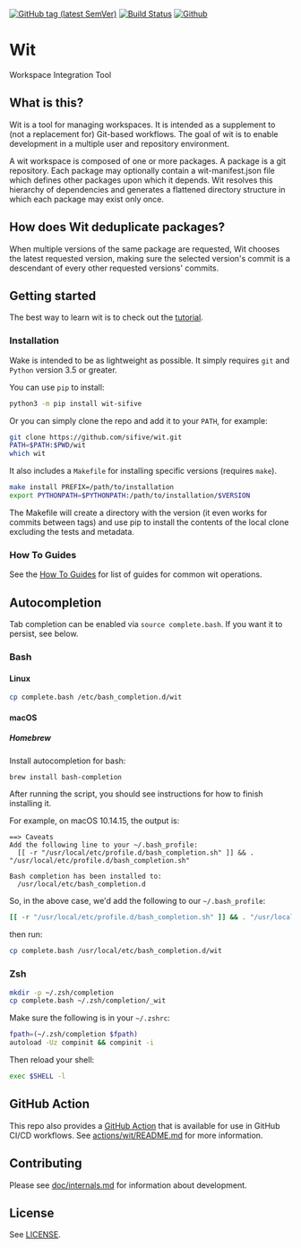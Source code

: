[![GitHub tag (latest SemVer)](https://img.shields.io/github/tag/sifive/wit.svg?label=release)](https://github.com/sifive/wit/releases/latest)
[![Build Status](https://travis-ci.com/sifive/wit.svg?branch=master)](https://travis-ci.com/sifive/wit)
[![Github](https://img.shields.io/github/license/sifive/wit.svg?color=blue&style=flat-square)](LICENSE)

# Wit
Workspace Integration Tool

## What is this?
Wit is a tool for managing workspaces. It is intended as a supplement to (not a replacement for) Git-based workflows.
The goal of wit is to enable development in a multiple user and repository environment.

A wit workspace is composed of one or more packages. A package is a git repository.
Each package may optionally contain a wit-manifest.json file which defines other packages upon which it depends.
Wit resolves this hierarchy of dependencies and generates a flattened directory structure in which each package
may exist only once.

## How does Wit deduplicate packages?
When multiple versions of the same package are requested, Wit chooses the latest requested version, making sure the selected version's commit is a descendant of every other requested versions' commits.

## Getting started

The best way to learn wit is to check out the [tutorial](doc/tutorial.md).

### Installation

Wake is intended to be as lightweight as possible. It simply requires `git` and `Python` version 3.5 or greater.

You can use `pip` to install:
```bash
python3 -m pip install wit-sifive
```

Or you can simply clone the repo and add it to your `PATH`, for example:
```bash
git clone https://github.com/sifive/wit.git
PATH=$PATH:$PWD/wit
which wit
```

It also includes a `Makefile` for installing specific versions (requires `make`).

```bash
make install PREFIX=/path/to/installation
export PYTHONPATH=$PYTHONPATH:/path/to/installation/$VERSION
```

The Makefile will create a directory with the version (it even works for commits between tags)
and use pip to install the contents of the local clone excluding the tests and metadata.

### How To Guides

See the [How To Guides](doc/how-to-guides.adoc) for list of guides for common wit operations.


## Autocompletion

Tab completion can be enabled via `source complete.bash`. If you want it to persist, see below.

### Bash

#### Linux
```bash
cp complete.bash /etc/bash_completion.d/wit
```

#### macOS
##### Homebrew
Install autocompletion for bash:
```bash
brew install bash-completion
```

After running the script, you should see instructions for how to finish installing it.

For example, on macOS 10.14.15, the output is:
```
==> Caveats
Add the following line to your ~/.bash_profile:
  [[ -r "/usr/local/etc/profile.d/bash_completion.sh" ]] && . "/usr/local/etc/profile.d/bash_completion.sh"

Bash completion has been installed to:
  /usr/local/etc/bash_completion.d
```

So, in the above case, we'd add the following to our `~/.bash_profile`:
```bash
[[ -r "/usr/local/etc/profile.d/bash_completion.sh" ]] && . "/usr/local/etc/profile.d/bash_completion.sh"
```

then run:
```bash
cp complete.bash /usr/local/etc/bash_completion.d/wit
```

### Zsh

```bash
mkdir -p ~/.zsh/completion
cp complete.bash ~/.zsh/completion/_wit
```

Make sure the following is in your `~/.zshrc`:
```bash
fpath=(~/.zsh/completion $fpath)
autoload -Uz compinit && compinit -i
```

Then reload your shell:
```bash
exec $SHELL -l
```

## GitHub Action
This repo also provides a [GitHub Action](https://github.com/features/actions)
that is available for use in GitHub CI/CD workflows. See
[actions/wit/README.md](actions/wit/README.md) for more information.

## Contributing

Please see [doc/internals.md](doc/internals.md) for information about development.

## License

See [LICENSE](./LICENSE).
